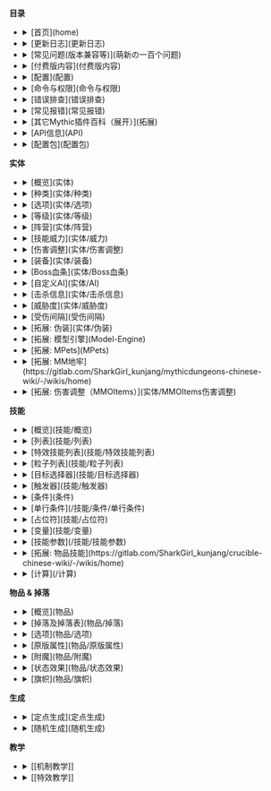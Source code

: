 **目录**
  * <details><summary>[首页](home)</summary>
    [前言](home#前言)<br>
    [什么是MythicMobs](home#什么是mythicmobs)<br>
    [安装](home#安装)<br>
    [帮助](home#帮助-问题)<br>
    [预览版](home#预览版) </details>
  * <details><summary>[更新日志](更新日志)</summary>
    [v5.0.x](更新日志)<br>
    [v4.14.x](更新日志/4.14.x更新日志)<br>
    [v4.13.x](更新日志/4.13.x更新日志)<br>
    [v4.12.x](更新日志/4.12.x更新日志)<br>
    [v4.11.x](更新日志/4.11.x更新日志)<br>
    [v4.10.x](更新日志/4.10.x更新日志)<br>
    [v4.9.x](更新日志/4.9.x更新日志)<br>
    [v4.8.x](更新日志/4.8.x更新日志)<br>
    [v4.7.x](更新日志/4.7.x更新日志)</details>
  * <details><summary>[常见问题(版本兼容等)](萌新の一百个问题)</summary>
  * <details><summary>[付费版内容](付费版内容)</summary>
    在Discord频道中的特殊身份<br>
    进入付费用户频道且允许创建更高优先度的支持贴<br>
    率先体验最新版本<br>
    访问开发构建<br>
    使用付费版技能<br>
    使用自定义伤害类型和伤害修改器的能力<br>
    能够在许多方面使用计算和占位符<br>
    自定义技能参数<br>
    在抛射技能中的命中条件下使用的能力<br>
    使用付费条件<br>
    能够在任何技能中使用origin=@targeter<br>
    敬请期待!</details>
  * <details><summary>[配置](配置)</summary>
    [基本项配置](配置#基本项general)<br>
    [时钟项配置](配置#时钟clock)<br>
    [分支项配置](配置#分支components)<br>
    [实体项配置](配置#实体mobs)<br>
    [随机生成项配置](配置#随机生成项randomspawning)<br>
    [兼容项配置](配置#兼容项compatibility)</details>
  * <details><summary>[命令与权限](命令与权限)</summary>
    [整体命令](命令与权限#整体命令)<br>
    [物品命令](命令与权限#物品命令)<br>
    [实体命令](命令与权限#实体命令)<br>
    [实体生成蛋命令](命令与权限#实体生成蛋命令)<br>
    [定点生成命令](命令与权限#定点生成命令)<br>
    [实用命令](命令与权限#实用命令)<br>
    [信号命令](命令与权限#信号命令)<br>
    [整体权限](命令与权限#权限#整体)<br>
    [命令权限](命令与权限#权限#命令)</details>
  * <details><summary>[错误排查](错误排查)</summary>
    [实体相关](错误排查#实体配置相关错误)<br>
    [技能相关](错误排查#技能配置相关错误)<br>
    [生成相关](错误排查#生成相关错误)<br>
    [物品相关](错误排查#物品相关错误) </details>
  * <details><summary>[常见报错](常见报错)</summary>
  * <details><summary>[其它Mythic插件百科（展开）](拓展)</summary>
    [物品技能 Crucible](https://gitlab.com/TranslatedByShark/MythicCrucible-Manual-CN/-/wikis/home)<br>
    [模型引擎 ModelEngine](https://gitlab.com/TranslatedByShark/ModelEngine-Manual-CN/-/wikis/home)<br>
    [地牢 MythicDungeons](https://gitlab.com/TranslatedByShark/MythicDungeons-Manual-CN/-/wikis/home)<br>
    [伪装](https://gitlab.com/TranslatedByShark/LibsDisguise-Manual-CN/-/wikis/home)<br>
    [区域 WorldGuard（下载）](https://dev.bukkit.org/projects/worldguard)</details>
  * <details><summary>[API信息](API)</summary>
    [Javadocs](API#javadocs)<br>
    [Maven](API#maven)<br>
    [Repository](API#Repository)<br>
    [Dependency](API#Dependency)<br>
    [事件列表](API#事件)</details>
  * <details><summary>[配置包](配置包)</summary></details>

**实体**
  * <details><summary>[概览](实体)</summary>
    [实体配置概览](/实体#实体概览)<br>
    [实体配置内容概览](/实体#内容概览)<br>
    [实体配置内容详解](/实体#内容详解)<br>
    [所有属性与选项的实体配置](/实体#使用了所有属性与选项的配置例子)</details>
  * <details><summary>[种类](实体/种类)</summary>
    ARMOR_STAND 盔甲架<br>
    AXOLOTL(4.13 MM) 美西螈<br>
    BABY_DROWNED 幼年溺尸<br>
    BABY_PIG_ZOMBIE 幼年僵尸猪人<br>
    BABY_PIG_ZOMBIE_VILLAGER 幼年僵尸猪人村民<br>
    BABY_ZOGLIN 幼年僵尸疣猪兽<br>
    BABY_ZOMBIE 幼年僵尸<br>
    BABY_ZOMBIE_VILLAGER 幼年僵尸村民<br>
    BAT 蝙蝠<br>
    BEE 蜜蜂<br>
    BLAZE 烈焰人<br>
    CAT 猫<br>
    CAVE_SPIDER 洞穴蜘蛛<br>
    CHICKEN 鸡<br>
    COD 鳕鱼<br>
    COW 牛<br>
    CREEPER 爬行者<br>
    DOLPHIN 海豚<br>
    DONKEY 驴<br>
    DROWNED 溺尸<br>
    ELDER_GUARDIAN 远古守卫者<br>
    ENDERMAN 末影人<br>
    ENDERMITE 末影螨<br>
    ENDER_CRYSTAL 末影水晶<br>
    ENDER_DRAGON 末影龙<br>
    EVOKER 唤魔者<br>
    EXPERIENCE_ORB (4.12 MM) 经验球<br>
    GHAST 恶魂<br>
    GIANT 巨人<br>
    GLOW_SQUID(4.13 MM) 发光鱿鱼<br>
    GOAT(4.13 MM) 山羊<br>
    GUARDIAN 守卫者<br>
    HOGLIN 疣猪兽<br>
    HORSE 马<br>
    HUSK 尸壳<br>
    ILLUSIONER 幻术师<br>
    IRON_GOLEM 铁傀儡
    LLAMA 羊驼<br>
    MAGMA_CUBE 岩浆怪<br>
    MARKER(4.13 MM) 低耗能实体<br>
    MULE 骡<br>
    MUSHROOM_COW 哞菇<br>
    OCELOT 豹猫<br>
    PARROT 鹦鹉<br>
    PHANTOM 幻翼<br>
    PIG 猪<br>
    PIGLIN 猪灵<br>
    PIG_ZOMBIE 僵尸猪人<br>
    PILLAGER 掠夺者<br>
    POLAR_BEAR 北极熊<br>
    PUFFERFISH 河豚<br>
    RABBIT 兔<br>
    RAVAGER 劫掠兽<br>
    SALMON 鲑鱼<br>
    SHEEP 羊<br>
    SHULKER 潜影贝<br>
    SILVERFISH 蠹虫<br>
    SKELETON 骷髅<br>
    SKELETON_HORSE 骷髅马<br>
    SLIME 史莱姆<br>
    SNOWMAN 雪傀儡<br>
    SPIDER 蜘蛛<br>
    SQUID 鱿鱼<br>
    STRAY 流浪者<br>
    STRIDER 炽足兽<br>
    TNT 炸药<br>
    TRADER_LLAMA 行商羊驼<br>
    TROPICAL_FISH 热带鱼<br>
    TURTLE 海龟<br>
    VEX 恼鬼<br>
    VILLAGER 村民<br>
    VINDICATOR 卫道士<br>
    WANDERING_TRADER 流浪商人<br>
    WITCH 女巫<br>
    WITHER 凋灵<br>
    WITHER_SKELETON 凋零骷髅<br>
    WOLF 狼<br>
    ZOMBIE 僵尸<br>
    ZOMBIE_HORSE 僵尸马<br>
    ZOMBIE_VILLAGER 僵尸村民<br>
    ZOMBIFIED_PIGLIN 僵尸猪灵</details>
  * <details><summary>[选项](实体/选项)</summary>
    [通用](实体/选项#通用)<br>
    [特定 盔甲架](实体/选项#盔甲架)<br>
    [特定 蜜蜂](实体/选项#蜜蜂)<br>
    [特定 鸡](实体/选项#鸡)<br>
    [特定 羊](实体/选项#羊)<br>
    [特定 猪](实体/选项#猪)<br>
    [特定 兔子](实体/选项#兔子)<br>
    [特定 马,驴,骡](实体/选项#马驴骡)<br>
    [特定 村民](实体/选项#村民)<br>
    [特定 热带鱼](实体/选项#热带鱼)<br>
    [特定 铁傀儡](实体/选项#铁傀儡)<br>
    [特定 雪傀儡](实体/选项#雪傀儡)<br>
    [特定 爬行者](实体/选项#爬行者)<br>
    [特定 末影人](实体/选项#末影人)<br>
    [特定 经验球](实体/选项#经验球)<br>
    [特定 掉落沙](实体/选项#掉落沙)<br>
    [特定 猫](实体/选项#猫)<br>
    [特定 豹猫](实体/选项#豹猫)<br>
    [特定 狐狸](实体/选项#狐狸)<br>
    [特定 疣猪兽](实体/选项#疣猪兽)<br>
    [特定 熊猫](实体/选项#熊猫)<br>
    [特定-猪灵/猪灵暴君](实体/选项#猪灵猪灵暴君)<br>
    [特定 蠹虫](实体/选项#蠹虫)<br>
    [特定 炸药](实体/选项#炸药)<br>
    [特定 僵尸（包括变种）](实体/选项#僵尸包括变种)<br>
    [特定 僵尸村民](实体/选项#僵尸村民)<br>
    [特定 史莱姆& 岩浆怪](实体/选项#史莱姆-岩浆怪)<br>
    [特定组 可繁殖](实体/选项#可繁殖)<br>
    [特定组 可愤怒](实体/选项#可愤怒)<br>
    [特定组 可调整大小](实体/选项#可调整大小)<br>
    [特定组 可驯服](实体/选项#可驯服)</details>
  * <details><summary>[等级](实体/等级)</summary>
    [等级系统描述](等级#实体等级)<br>
    [实体属性等级调整值](等级#等级调整值)<br>
    [随机生成固定等级](随机生成#选项)<br>
    [随机生成等级调整（基于与世界出生点的距离）](实体/等级#世界出生点距离等级调整world-scaling)</details>
  * <details><summary>[阵营](实体/阵营)</summary>
    [示范 守卫对峙怪物](#例1-守卫对峙怪物)<br>
    [示范 兽族阵营与地精族阵营对峙](#例2-兽族阵营与地精族阵营对峙)</details>
  * <details><summary>[技能威力](实体/威力)</summary>
    可影响:<br>
    [Base Damage: multiplier](/技能/列表/basedamage)<br>
    [Consume: damage](/技能/列表/consume)<br>
    [Consume: health](/技能/列表/consume)<br>
    [Damage: amount](/技能/列表/damage)<br>
    [Projectile: velocity](/技能/列表/projectile)<br>
    [Projectile: maxrange](/技能/列表/projectile)<br>
    [Missile: velocity](/技能/列表/missile)<br>
    [Missile: maxrange](/技能/列表/missile)</details>
  * <details><summary>[伤害调整](实体/伤害调整)</summary>
    [伤害调整概览](实体/伤害调整)<br>
    [可调整伤害类型](实体/伤害调整#可调整的伤害类型)<br>
    [示例1](实体/伤害调整#示例1-对近战远程攻击有抗性的武装僵尸)<br>
    [示例2](实体/伤害调整#示例2-免疫火焰甚至依靠火焰获取生命的火元素)</details>
  * <details><summary>[装备](实体/装备)</summary>
    [装备配置描述](实体/装备)<br>
    [装备配置语法](实体/装备#语法)<br>
    [装备配置单行语法](实体/装备#单行物品配置)<br>
    [MMOItems装备配置语法](实体/装备#MMOItems)</details>
  * <details><summary>[Boss血条](实体/Boss血条)</summary>
    [Boss血条概览](实体/Boss血条#boss血条)<br>
    [Boss血条配置语法](实体/Boss血条#语法)<br>
    [Boss血条配置示范](实体/Boss血条#示范)</details>
  * <details><summary>[自定义AI](实体/AI)</summary>
    [AI行动器列表](实体/AI#AI行动器)<br>
    [AI目标选择器列表](实体/AI#AI目标选择器)</details>
  * <details><summary>[击杀信息](实体/击杀信息)</summary>
    [击杀信息配置语法](实体/击杀信息#语法)<br>
    [击杀信息使用技巧](实体/击杀信息#使用技巧)</details>
  * <details><summary>[威胁度](实体/威胁度)</summary>
    [威胁度启用方式](实体/威胁度#启用方式)<br>
    [威胁度修改方式](实体/威胁度#修改威胁度)</details>
  * <details><summary>[受伤间隔](受伤间隔)</summary>
    [没啥好说的..](受伤间隔)</details>
  * <details><summary>[拓展: 伪装](实体/伪装)</summary>
    [伪装配置相关](实体/伪装#实体伪装)<br>
    [伪装配置选项](实体/伪装#伪装选项)<br>
    [保存伪装配置](实体/伪装#保存伪装)<br>
    [伪装使用提示](实体/伪装#小提示)</details>
  * <details><summary>[拓展: 模型引擎](Model-Engine)</summary>
    [模型引擎工作原理](实体/Model-Engine#model-engine-工作原理)<br>
    [模型引擎使用示范](实体/Model-Engine#示例)</details>
  * <details><summary>[拓展: MPets](MPets)</summary>
    [示例](实体/MPets#示例)<br>
  * <details><summary>[拓展: MM地牢](https://gitlab.com/SharkGirl_kunjang/mythicdungeons-chinese-wiki/-/wikis/home)</summary>
  * <details><summary>[拓展: 伤害调整（MMOItems）](实体/MMOItems伤害调整)
**技能**
  * <details><summary>[概览](技能/概览)</summary>
      [前言](/技能/概览#技能概览)<br>
      [入门](/技能/概览#入门)<br>
      [各因素讲解](/技能/概览#各因素讲解)<br>
      [格式 技能](/技能/概览#技能格式)<br>
      [格式 目标选择器](/技能/概览#目标选择器)<br>
      [格式 触发器](/技能/概览#触发器)<br>
      [格式 血量要求](/技能/概览#血量要求)<br>
      [格式 触发几率](/技能/概览#触发几率)<br>
      [格式 行内技能组](/技能/概览#行内技能组写法)<br>
      [格式 多行修改项](/技能/概览#多行修改项写法)</details>
  * <details><summary>[列表](技能/列表)</summary>
    [Activate Spawner](/技能/列表/activatespawner)<br>
    [Animate ArmorStand](/技能/列表/animatearmorstand)<br>
    [Arrow Volley](/技能/列表/arrowvolley)<br>
    [Aura Remove](/技能/列表/auraremove)<br>
    [Bar Create](/技能/列表/barcreate)<br>
    [Bar Set](/技能/列表/barset)<br>
    [Bar Remove](/技能/列表/barremove)<br>
    [Block Destabilize](/技能/列表/blockDestabilize)<br>
    [Bone Meal](/技能/列表/bonemeal)<br>
    [Break Block](/技能/列表/breakblock)<br>
    [Break Block And Give Item](/技能/列表/breakBlockAndGiveItem)<br>
    [Close Inventory](/技能/列表/closeinventory)<br>
    [Command](/技能/列表/command)<br>
    [Consume](/技能/列表/consume)<br>
    [Consume Slot](/技能/列表/consumeslot)<br>
    [Clear Threat](/技能/列表/clearthreat)<br>
    [Currency Give](/技能/列表/currencygive)<br>
    [Currency Take](/技能/列表/currencytake)<br>
    [Disengage](/技能/列表/disengage)<br>
    [Disguise](/技能/列表/disguise)<br>
    [Disguise Old](/技能/列表/disguiseold)<br>
    [Disguise As Block](/技能/列表/disguiseasblock)<br>
    [Disguise Modify](/技能/列表/disguisemodify)<br>
    [Disguise Modify New](/技能/列表/disguisemodifynew)<br>
    [Disguise Target](/技能/列表/disguisetarget)<br>
    [Disguise Remove](/技能/列表/undisguise)<br>
    [Dismount](/技能/列表/dismount)<br>
    [Damage](/技能/列表/damage)<br>
    [Base Damage](/技能/列表/basedamage)<br>
    [Damage Percent](/技能/列表/damagepercent)<br>
    [Decapitate](/技能/列表/decapitate)<br>
    [Doppleganger](/技能/列表/doppleganger)<br>
    [Drop Item](/技能/列表/dropitem)<br>
    [Eject Passenger](/技能/列表/ejectpassenger)<br>
    [End Projectile](/技能/列表/endprojectile)<br>
    [Equip](/技能/列表/equip)<br>
    [Explosion](/技能/列表/explosion)<br>
    [Extinguish](/技能/列表/extinguish)<br>
    [Paste Schematic](/技能/列表/pasteschematic)<br>
    [Feed](/技能/列表/feed)<br>
    [Fill Chest](/技能/列表/fillChest)<br>
    [Fly](/技能/列表/fly)<br>
    [Freeze](/技能/列表/freeze)<br>
    [Force Pull](/技能/列表/forcepull)<br>
    [Give Item](/技能/列表/giveitem)<br>
    [Give Item From Slot](/技能/列表/giveitemfromslot)<br>
    [Give Item From Target](/技能/列表/giveitemfromtarget)<br>
    [Go To](/技能/列表/goto)<br>
    [Goat Ram](/技能/列表/goatram)<br>
    [Heal](/技能/列表/heal)<br>
    [Heal Percent](/技能/列表/healpercent)<br>
    [Hide From Players](/技能/列表/hidefromplayers)<br>
    [HoloGram](/技能/列表/hologram)<br>
    [Ignite](/技能/列表/ignite)<br>
    [JSON Message](/技能/列表/jsonmessage)<br>
    [Jump](/技能/列表/jump)<br>
    [Leap](/技能/列表/leap)<br>
    [Lightning](/技能/列表/lightning)<br>
    [Look](/技能/列表/look)<br>
    [Lunge](/技能/列表/lunge)<br>
    [Message](/技能/列表/message)<br>
    [Modify Global Score](/技能/列表/modifyglobalscore)<br>
    [Modify Mob Score](/技能/列表/modifymobscore)<br>
    [Modify Target Score](/技能/列表/modifytargetscore)<br>
    [Modify Score](/技能/列表/modifyscore)<br>
    [Mount](/技能/列表/mount)<br>
    [Mount Me](/技能/列表/mountme)<br>
    [Mount Target](/技能/列表/mounttarget)<br>
    [Oxygen](/技能/列表/oxygen)<br>
    [Play Animation](/技能/列表/playanimation)<br>
    [Pose ArmorStand](/技能/列表/posearmorstand)<br>
    [Play Block Break Sound](/技能/列表/playblockbreaksound)<br>
    [Play Block Hit Sound](/技能/列表/playblockhitsound)<br>
    [Play Block Place Sound](/技能/列表/playblockplacesound)<br>
    [Play Block Step Sound](/技能/列表/playblockstepsound)<br>
    [Pick Up Item](/技能/列表/pickupitem)<br>
    [Potion](/技能/列表/potion)<br>
    [Potion Clear](/技能/列表/potionclear)<br>
    [Prison](/技能/列表/prison)<br>
    [Propel](/技能/列表/propel)<br>
    [Pull](/技能/列表/pull)<br>
    [Push Button](/技能/列表/pushbutton)<br>
    [Rally](/技能/列表/rally)<br>
    [Random Message](/技能/列表/randommessage)<br>
    [Ray Trace](/技能/列表/raytrace)<br>
    [Ray Trace To](/技能/列表/raytraceto)<br>
    [Remount](/技能/列表/remount)<br>
    [Remove](/技能/列表/remove)<br>
    [Remove Held Item](/技能/列表/removehelditem)<br>
    [Remove Owner](/技能/列表/removeowner)<br>
    [Run AI Goal Selector](/技能/列表/runaigoalselector)<br>
    [Run AI Target Selector](/技能/列表/runaitargetselector)<br>
    [Send Action Message](/技能/列表/sendactionmessage)<br>
    [Send Resource Pack](/技能/列表/sendresourcepack)<br>
    [Send Title](/技能/列表/sendtitle)<br>
    [Send Toast](/技能/列表/sendtoast)<br>
    [Set AI](/技能/列表/setai)<br>
    [Set Block Type](/技能/列表/setblocktype)<br>
    [Set Collidable](/技能/列表/setcollidable)<br>
    [Set Game Mode](/技能/列表/setgamemode)<br>
    [Set Gliding](/技能/列表/setgliding)<br>
    [Set Global Score](/技能/列表/setglobalscore)<br>
    [Set Gravity](/技能/列表/setgravity)<br>
    [Set Health](/技能/列表/sethealth)<br>
    [Set Level](/技能/列表/setlevel)<br>
    [Set Leash Holder](/技能/列表/setleashholder)<br>
    [Set Max Health](/技能/列表/setmaxhealth)<br>
    [Set Mob Color](/技能/列表/setmobcolor)<br>
    [Set Mob Score](/技能/列表/setmobscore)<br>
    [Set Name](/技能/列表/setname)<br>
    [Set No Damage Ticks](/技能/列表/setnodamageticks)<br>
    [Set Owner](/技能/列表/setowner)<br>
    [Set Path Finding Malus](/技能/列表/setpathfindingmalus)<br>
    [Set Raider Can Join Raider](/技能/列表/setRaiderCanJoinRaider)<br>
    [Set Raider Patrol Block](技能/列表/setRaiderPatrolBlock)<br>
    [Set Raider Patrol Leader](技能/列表/setRaiderPatrolLeader)<br>
    [Set Rotation](/技能/列表/setrotation)<br>
    [Set Target](/技能/列表/settarget)<br>
    [Set Target Score](/技能/列表/settargetscore)<br>
    [Set Score](/技能/列表/setscore)<br>
    [Set Speed](/技能/列表/setspeed)<br>
    [Set Skill Cooldown](/技能/列表/SetSkillCooldown)<br>
    [Set Stance](/技能/列表/setstance)<br>
    [Shield](/技能/列表/shield)<br>
    [Shield Break](/技能/列表/shieldbreak)<br>
    [Shield Percent](/技能/列表/shieldpercent)<br>
    [Shoot Fireball](/技能/列表/shootfireball)<br>
    [Shoot Potion](/技能/列表/shootpotion)<br>
    [Shoot Skull](/技能/列表/shootskull)<br>
    [Shoot Shulker Bullet](/技能/列表/shootshulkerbullet)<br>
    [Show Entity](/技能/列表/showentity)<br>
    [Signal](/技能/列表/signal)<br>
    [Speak](/技能/列表/speak)<br>
    [Spring](/技能/列表/spring)<br>
    [Stun](/技能/列表/stun)<br>
    [Suicide](/技能/列表/suicide)<br>
    [Summon](/技能/列表/summon)<br>
    [Summon Area Effect Cloud](/技能/列表/summonareaeffectcloud)<br>
    [Swap](/技能/列表/swap)<br>
    [Switch](/技能/列表/switch)<br>
    [Add Tag](/技能/列表/addtag)<br>
    [Remove Tag](/技能/列表/removetag)<br>
    [Take Item](/技能/列表/takeitem)<br>
    [Teleport](/技能/列表/teleport)<br>
    [Teleport In](/技能/列表/teleportin)<br>
    [Teleport To](/技能/列表/teleportto)<br>
    [Threat](/技能/列表/threat)<br>
    [Throw](/技能/列表/throw)<br>
    [Toggle Lever](/技能/列表/togglelever)<br>
    [Toggle Sitting](/技能/列表/togglesitting)<br>
    [Track Location](/技能/列表/tracklocation)<br>
    [Velocity](/技能/列表/velocity)<br>
    [Weather](/技能/列表/weather)<br>
    [WolfSit](/技能/列表/wolfsit)<br>
    [Skill](/技能/列表/skill)<br>
    [Variable Skill](/技能/列表/variableskill)<br>
    [Aura](/技能/列表/aura)<br>
    [Cancel Event](/技能/列表/cancelevent)<br>
    [Cast](/技能/列表/cast)<br>
    [Chain](/技能/列表/chain)<br>
    [Chain Missile](/技能/列表/chainmissile)<br>
    [Delay](/技能/列表/delay)<br>
    [Global Cooldown](/技能/列表/globalcooldown)<br>
    [Missile](/技能/列表/missile)<br>
    [Modify Projectile](/技能/列表/modifyprojectile)<br>
    [On Attack](/技能/列表/onattack)<br>
    [On Block Break](/技能/列表/onblockbreak)<br>
    [On Block Place](/技能/列表/onblockplace)<br>
    [On Damaged](/技能/列表/ondamaged)<br>
    [On Death](/技能/列表/ondeath)<br>
    [On Interact](/技能/列表/oninteract)<br>
    [On Jump](/技能/列表/onjump)<br>
    [On Shoot](/技能/列表/onshoot)<br>
    [On Swing](/技能/列表/onswing)<br>
    [Orbital](/技能/列表/orbital)<br>
    [Projectile](/技能/列表/projectile)<br>
    [Shoot](/技能/列表/shoot)<br>
    [Volley](/技能/列表/volley)<br>
    [Sudo Skill](/技能/列表/sudoskill)<br>
    [Random Skill](/技能/列表/randomskill)<br>
    [Totem](/技能/列表/totem)<br>
    [Variable Add](/技能/列表/variableadd)<br>
    [Variable Math](/技能/列表/variablemath)<br>
    [Set Variable](/技能/列表/setvariable)<br>
    [Variable Unset](/技能/列表/variableunset)<br>
    [Variable Subtract](/技能/列表/variablesubtract)<br>
    [Time](/技能/列表/time)</details>
  * <details><summary>[特效技能列表](技能/特效技能列表)</summary>
    [Black Screen](/技能/特效技能/blackscreen)<br>
    [Block Mask](/技能/特效技能/blockmask)<br>
    [Block Unmask](/技能/特效技能/blockunmask)<br>
    [Block Wave](/技能/特效技能/blockwave)<br>
    [Bloody Screen](/技能/特效技能/bloodyscreen)<br>
    [Ender](/技能/特效技能/ender)<br>
    [Ender Beam](/技能/特效技能/enderbeam)<br>
    [Explosion](/技能/特效技能/explosion)<br>
    [Firework](/技能/特效技能/firework)<br>
    [Flames](/技能/特效技能/flames)<br>
    [Geyser](/技能/特效技能/geyser)<br>
    [Glow](/技能/特效技能/glow)<br>
    [Guardian Beam](/技能/特效技能/guardianbeam)<br>
    [Item Spray](/技能/特效技能/itemspray)<br>
    [Lightning](/技能/特效技能/lightning)<br>
    [Particles](/技能/特效技能/particles)<br>
    [Particle Box](/技能/特效技能/particlebox)<br>
    [Particle Line](/技能/特效技能/particleline)<br>
    [Particle Orbital](/技能/特效技能/particleorbital)<br>
    [Particle Ring](/技能/特效技能/particlering)<br>
    [Particle Sphere](/技能/特效技能/particlesphere)<br>
    [Particle Tornado](/技能/特效技能/particletornado)<br>
    [Play Animation](/技能/特效技能/playanimation)<br>
    [Recoil](/技能/特效技能/recoil)<br>
    [Skybox](/技能/特效技能/skybox)<br>
    [Smoke](/技能/特效技能/smoke)<br>
    [Smoke Swirl](/技能/特效技能/smokeswirl)<br>
    [Sound](/技能/特效技能/sound)<br>
    [Stop Sound](/技能/特效技能/stopsound)<br>
    [Spin](/技能/特效技能/spin)<br>
    [Totem Of Undying](/技能/特效技能/totemOfUndying)<br>
    [Atom](/技能/特效技能/atom)<br>
    [Particle Vortex](/技能/特效技能/particlevortex)<br>
    [DNA](/技能/特效技能/dna)</details>
  * <details><summary>[粒子列表](技能/粒子列表)</summary>
  * <details><summary>[目标选择器](技能/目标选择器)</summary>
    [单实体目标选择器](技能/目标选择器#单实体)<br>
    [多实体目标选择器](技能/目标选择器#多实体)<br>
    [单坐标目标选择器](技能/目标选择器#单坐标)<br>
    [多坐标目标选择器](技能/目标选择器#多坐标)<br>
    [威胁度目标选择器](技能/目标选择器#威胁度)<br>
    [特殊目标选择器](技能/目标选择器#特殊目标选择器)<br>
    [技能目标选择器](技能/目标选择器#技能目标选择器line相关的目标选择器所调用技能技能为skill)<br>
    [目标过滤器](技能/目标选择器#目标过滤器)<br>
    [目标数量限制器](技能/目标选择器#目标数量限制器)</details>
  * <details><summary>[触发器](技能/触发器)</summary>
    onCharged<br>
    onCombat<br>
    onAttack<br>
    onDamaged<br>
    onSpawn<br>
    onDeSpawn<br>
    onFirstSpawn<br>
    onDeath<br>
    onTimer:10<br>
    onTame<br>
    onInteract<br>
    onKill<br>
    onKillPlayer<br>
    onLoad<br>|
    onPlayerDeath<br>
    onPrime<br>
    onEnterCombat<br>
    onDropCombat<br>
    onChangeTarget<br>
    onExplode<br>
    onTeleport<br>
    onSignal<br>
    onSignal:信号名<br>
    onShoot<br>
    onBlockBreak<br>
    onBlockPlace<br>
    onConsume<br>
    onCrouch<br>
    onUnCrouch<br>
    onEquip<br>
    onUnEquip<br>
    onInteract<br>
    onBowHit<br>
    onPotionSplash<br>
    onRightClick<br>
    onShoot<br>
    onSpawn<br>
    onSwing<br>
    onUse<br>
    onFish <br>
    onFishBite<br>
    onFishCatch<br>
    onFishGrab<br>
    onFishGround<br>
    onFishingReel<br>
    onFishingFail<br>
    onPressQ<br>
    onPressCtrlQ<br>
    onPressF</details>
  * <details><summary>[条件](条件)</summary>
    [Altitude](/条件/altitude)<br>
    [Biome](/条件/biome)<br>
    [Biome Type](/条件/biometype)<br>
    [Block Type](/条件/blocktype)<br>
    [Blocking](/条件/blocking)<br>
    [Burning](/条件/burning)<br>
    [Charged](/条件/charged)<br>
    [Children](/条件/children)<br>
    [Color](/条件/color)<br>
    [Crouching](/条件/crouching)<br>
    [Cuboid](/条件/cuboid)<br>
    [Damage Amount](/条件/DamageAmount)<br>
    [Damage Cause](/条件/DamageCause)<br>
    [Dawn](/条件)<br>
    [Day](/条件)<br>
    [Dusk](/条件)<br>
    [Night](/条件)<br>
    [Dimesion](/条件/dimesion)<br>
    [Distance](/条件/distance)<br>
    [Distance From Spawn](/条件/distancefromspawn)<br>
    [Distance From Tracked Location](/条件/distancefromtrackedlocation)<br>
    [Enchanting Experience](/条件/enchantingexperience)<br>
    [Enchanting Level](/条件/enchantingLevel)<br>
    [Ender Dragon Phase](/条件/EnderDragonPhase)<br>
    [Entity Type](/条件/entitytype)<br>
    [Entity Item Type](/条件/entityitemtype)<br>
    [Entity Item Is Similar](/条件/entityitemissimilar)<br>
    [Entity Material Type](/条件/entitymaterialtype)<br>
    [Faction](/条件/faction)<br>
    [Fall Speed](/条件/fallspeed)<br>
    [Field Of View](/条件/fieldofview)<br>
    [Food Level](/条件/FoodLevel)<br>
    [Food Saturation](/条件/FoodSaturation)<br>
    [Gliding](/条件)<br>
    [Global Score](/条件/globalscore)<br>
    [Has Aura](/条件/hasaura)<br>
    [Has Aura Stacks](/条件/hasaurastacks)<br>
    [Has Currency](/条件/hascurrency)<br>
    [Has Enchant](/条件/hasenchant)<br>
    [Has Inventory Space](/条件/hasinventoryspace)<br>
    [Has Item](/条件/hasItem)<br>
    [Has Owner](/条件/hasowner)<br>
    [Has Parent](/条件/hasparent)<br>
    [Has Passenger](条件//hasPassenger)<br>
    [Has Gravity](/条件/hasgravity)<br>
    [Has Offhand](/条件/hasoffhand)<br>
    [Has Potion Effect](/条件/haspotioneffect)<br>
    [Has Tag](/条件/hastag)<br>
    [Has Permission](/条件/haspermission)<br>
    [Health](/条件/health)<br>
    [Height](/条件/height)<br>
    [Height Above](/条件/heightabove)<br>
    [Height Below](/条件/heightbelow)<br>
    [Holding](/条件/holding)<br>
    [In block](/条件/inblock)<br>
    [In Claim](/条件#条件)<br>
    [In Combat](/条件)<br>
    [In Side](/条件)<br>
    [Is Caster](/条件)<br>
    [Is Child](/条件)<br>
    [Is Flying](/条件)<br>
    [Is Living](/条件)<br>
    [Is Leashed](/条件)<br>
    [Is Monster](/条件)<br>
    [Is Natural Block](/条件)<br>
    [Is Parent](/条件)<br>
    [Is Partrol Leader](/条件)<br>
    [Is Player](/条件)<br>
    [Is Sprinting](/条件)<br>
    [Item Recharging](/条件)<br>
    [Item Is Similar](/条件/itemissimilar)<br>
    [Last Damage Cause](/条件/lastdamagecause)<br>
    [Last Signal](/条件/lastsignal)<br>
    [Level](/条件/level)<br>
    [Light Level](/条件/lightlevel)<br>
    [Light Level From Blocks](/条件/lightlevelfromblocks)<br>
    [Line Of Sight](/条件)<br>
    [Line Of Sight From Origin](/条件)<br>
    [Living In Radius](/条件/livinginradius)<br>
    [Local Difficulty](/条件/localdifficulty)<br>
    [Lunar Phase](/条件/lunarphase)<br>
    [Mobs In Radius](/条件/mobsinradius)<br>
    [Mobs In Chunk](/条件/mobsinchunk)<br>
    [Mobs In World](/条件/mobsinworld)<br>
    [Motion X](/条件/motionx)<br>
    [Motion Y](/条件/motiony)<br>
    [Motion Z](/条件/motionz)<br>
    [Mounted](/条件)<br>
    [Moving](/条件)<br>
    [MythicMob Type](/条件/mythicmobtype)<br>
    [Name](/条件/name)<br>
    [Near Claim](/条件/nearclaim)<br>
    [Not In Region](/条件/notinregion)<br>
    [Off GCD](/条件)<br>
    [On Block](/条件/onblock)<br>
    [On Ground](/条件/onground)<br>
    [Outside](/条件)<br>
    [Owner](/条件)<br>
    [Owner Is Online](/条件)<br>
    [Player Kills](/条件/playerkills)<br>
    [Players In Radius](/条件/playersinradius)<br>
    [Player Not Within](/条件/playernotwithin)<br>
    [Player Within](/条件/playerwithin)<br>
    [Plugin](/条件/plugin)<br>
    [Premium](/条件)<br>
    [Raining](/条件)<br>
    [Region](/条件/region)<br>
    [Same Faction](/条件/samefaction)<br>
    [Score](/条件/score)<br>
    [Mob Size](/条件/mobsize)<br>
    [Stance](/条件/stance)<br>
    [Structure](/条件/structure)<br>
    [String Equals](/条件/stringequals)<br>
    [Skill On Cooldown](/条件/skilloncooldown)<br>
    [Sunny](/条件)<br>
    [Target In Line Of Sight](/条件/targetinlineofsight)<br>
    [Target Not In Line Of Sight](/条件/targetnotinlineofsight)<br>
    [Target Within](/条件/targetwithin)<br>
    [Target Not Within](/条件/targetnotwithin)<br>
    [Targets](/条件/targets)<br>
    [Thundering](/条件)<br>
    [Variable In Range](/条件/variableinrange)<br>
    [Variable Is Set](/条件/variableisset)<br>
    [Variable Equals](/条件/variableequals)<br>
    [Wearing](/条件/wearing)<br>
    [World](/条件/world)<br>
    [World Time](/条件/worldtime)<br>
    [Yaw](/条件/yaw)<br>
    [Pitch](/条件/pitch)<br>
    [Y Diff](/条件/ydiff)</details>
  * <details><summary>[单行条件](/技能/条件/单行条件)</summary>
    [技能行单行条件配置](技能/条件/单行条件#技能行单行条件配置)<br>  
    [目标选择器内条件配置](技能/条件/单行条件#目标选择器条件配置-付费版内容)<br>  
  * <details><summary>[占位符](技能/占位符)</summary>
    [特殊符号占位符](技能/占位符#特殊符号)<br>
    [颜色代码占位符](技能/占位符#颜色代码)<br>
    [施法者占位符](技能/占位符#施法者占位符)<br>
    [特殊符号占位符](技能/占位符#特殊符号)<br>
    [技能内部占位符](技能/占位符#技能内部占位符)<br>
    [技能目标占位符](技能/占位符#技能目标)<br>
    [触发者占位符](技能/占位符#触发者)<br>
    [掉落相关占位符](技能/占位符#掉落相关占位符)<br>
    [记分板与随机值占位符](技能/占位符#记分板与随机值-占位符)<br>
    [占位符使用示例](技能/占位符#示例)</details>
  * <details><summary>[变量](技能/变量)</summary>
    [介绍](/技能/变量#介绍)<br>
    [类型](/技能/变量#变量类型)<br>
    [种类](/技能/变量#变量种类)<br>
    [变量技能](/技能/变量#变量技能)<br>
    [变量条件](/技能/变量#变量条件)<br>
    [技能组内用法](/技能/变量#在技能组内使用占位符)<br>
    [读取玩家占位符](/技能/变量##读取玩家占位符这里拿-读取原版等级做示范)</details>
  * <details><summary>[技能参数](/技能/技能参数)</summary>
  * <details><summary>[拓展: 物品技能](https://gitlab.com/SharkGirl_kunjang/crucible-chinese-wiki/-/wikis/home)</summary></details>
  * <details><summary>[计算](/计算)</summary></details>

**物品 & 掉落**
  * <details><summary>[概览](物品)</summary>
    [详解](物品#详细讲解各项)<br>
	[示例](物品#示例)<details>
  * <details><summary>[掉落及掉落表](物品/掉落)</summary>
    [掉落配置格式](掉落#掉落配置格式)<br>
    [单行配置格式](掉落#单行物品配置)<br>
    [掉落表格式](掉落#掉落表)<br>
    [掉落表可选项](掉落#掉落表选项)<br>
    [掉落配置实例](掉落#示例)</details>
  * <details><summary>[选项](物品/选项)</summary>
    [通用](/选项#通用)<br>
    [玩家头颅](/选项#玩家头颅)<br>
    [可染色物品](/选项#可染色物品)<br>
    [烟花 & 烟火之星](/选项#烟花火箭-烟火之星)<br>
    [使用示例](/选项#物品配置示例)</details>
  * <details><summary>[原版属性](物品/原版属性)</summary>
    [语法](/物品/原版属性#物品属性)<br>
    [可用属性名](/物品/原版属性#可用属性名)<br>
    [可用槽位](/物品/原版属性#可用槽位)<br>
    [示例](/物品/原版属性#示例)</details>
  * <details><summary>[附魔](物品/附魔)</summary>
    [语法](/物品/附魔#语法)<br>
    [可用附魔名](/物品/附魔#可用附魔名)</details>
  * <details><summary>[状态效果](物品/状态效果)</summary>
    [语法](/物品/状态效果/#)<br>
    [状态效果选项](/物品/状态效果/#状态效果选项)</details>
  * <details><summary>[旗帜](物品/旗帜)</summary>
    [语法](/物品/旗帜#)<br>
    [图案](/物品/旗帜#)<br>
    [示例](/物品/旗帜#)</details>
**生成**
  * <details><summary>[定点生成](定点生成)</summary>
    [示例配置](/定点生成#示例配置)<br>
    [选项](/定点生成#选项)</details>
  * <details><summary>[随机生成](随机生成)</summary>
    [示例](/随机生成#随机生成)<br>
    [示例详解](/随机生成#示例文件的选项详解)<br>
    [其它示例](/随机生成#其它示例)</details>

**教学**
  * <details><summary>[[机制教学]]</summary>
    [物品蓄力](/机制教学#物品蓄力)<br>
    [共享血量](/机制教学#共享血量)<br>
    [随机分队](/机制教学#随机分队)<br>
    [多种计时器](/机制教学#多种计时器)</details>
  * <details><summary>[[特效教学]]</summary>
    [水平五芒星](/特效教学#水平五芒星)<br>
    [不断扩大的水平圆](/特效教学#不断扩大的水平圆)</details>